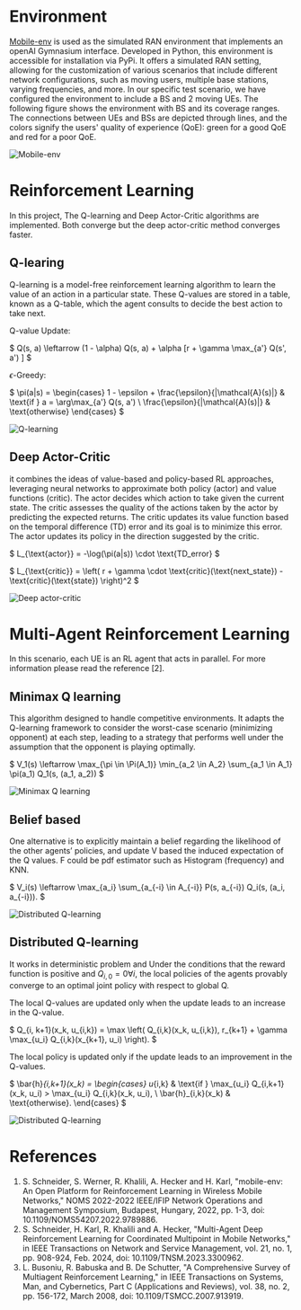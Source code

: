 
# Environment
[Mobile-env](https://github.com/stefanbschneider/mobile-env) is used as the simulated RAN environment that implements an openAI Gymnasium interface. Developed in Python, this environment is accessible for installation via PyPi. It offers a simulated RAN setting, allowing for the customization of various scenarios that include different network configurations, such as moving users, multiple base stations, varying frequencies, and more. In our specific test scenario, we have configured the environment to include a BS and 2 moving UEs.
The following figure shows the environment with BS and its coverage ranges. The connections between UEs and BSs are depicted through lines, and the colors signify the users' quality of experience (QoE): green for a good QoE and red for a poor QoE.

![Mobile-env](./pics/env.png)


# Reinforcement Learning
In this project, The Q-learning and Deep Actor-Critic algorithms are implemented. Both converge but the deep actor-critic method converges faster.

## Q-learing
Q-learning is a model-free reinforcement learning algorithm to learn the value of an action in a particular state. These Q-values are stored in a table, known as a Q-table, which the agent consults to decide the best action to take next.

Q-value Update:

$ Q(s, a) \leftarrow (1 - \alpha) Q(s, a) + \alpha [r + \gamma \max_{a'} Q(s', a') ] $

$\epsilon$-Greedy:

$
\pi(a|s) = 
\begin{cases} 
	1 - \epsilon + \frac{\epsilon}{|\mathcal{A}(s)|} & \text{if } a = \arg\max_{a'} Q(s, a') \\
	\frac{\epsilon}{|\mathcal{A}(s)|} & \text{otherwise}
\end{cases}
$

![Q-learning](./pics/q.png)


## Deep Actor-Critic
it combines the ideas of value-based and policy-based RL approaches, leveraging neural networks to approximate both policy (actor) and value functions (critic). The actor decides which action to take given the current state. The critic assesses the quality of the actions taken by the actor by predicting the expected returns. The critic updates its value function based on the temporal difference (TD) error and its goal is to minimize this error. The actor updates its policy in the direction suggested by the critic.

$
L_{\text{actor}} = -\log(\pi(a|s)) \cdot \text{TD\_error}
$

$
L_{\text{critic}} = \left( r + \gamma \cdot \text{critic}(\text{next\_state}) - \text{critic}(\text{state}) \right)^2
$

![Deep actor-critic](./pics/ac.png)

# Multi-Agent Reinforcement Learning
In this scenario, each UE is an RL agent that acts in parallel. For more information please read the reference [2].

## Minimax Q learning
This algorithm designed to handle competitive environments. It adapts the Q-learning framework to consider the worst-case scenario (minimizing opponent) at each step, leading to a strategy that performs well under the assumption that the opponent is playing optimally.

$
V_1(s) \leftarrow \max_{\pi \in \Pi(A_1)} \min_{a_2 \in A_2} \sum_{a_1 \in A_1} \pi(a_1) Q_1(s, (a_1, a_2))
$

![Minimax Q learning](./pics/minmax2.png)

## Belief based
One alternative is to explicitly maintain a belief regarding the likelihood of the other agents’ policies, and update V based the induced expectation of the Q values. F could be pdf estimator such as Histogram (frequency) and KNN.

$
V_i(s) \leftarrow \max_{a_i} \sum_{a_{-i} \in A_{-i}} P(s, a_{-i}) Q_i(s, (a_i, a_{-i})).
$

![Distributed Q-learning](./pics/belief2.png)


## Distributed Q-learning
It works in deterministic problem and Under the conditions that the reward function is positive and $Q_{i,0} = 0 \forall	 i$, the local policies 
of the agents provably converge to an optimal joint policy with respect to global Q.

The local Q-values are updated only when the update leads to an increase in the Q-value.

$
Q_{i, k+1}(x_k, u_{i,k}) = \max \left( Q_{i,k}(x_k, u_{i,k}), r_{k+1} + \gamma \max_{u_i} Q_{i,k}(x_{k+1}, u_i) \right).
$

The local policy is updated only if the update leads to an improvement in the Q-values.

$
\bar{h}_{i,k+1}(x_k) = 
\begin{cases}
	u_{i,k} & \text{if } \max_{u_i} Q_{i,k+1}(x_k, u_i) > \max_{u_i} Q_{i,k}(x_k, u_i), \\
	\bar{h}_{i,k}(x_k) & \text{otherwise}.
\end{cases}
$

![Distributed Q-learning](./pics/dq.png)


# References
1. S. Schneider, S. Werner, R. Khalili, A. Hecker and H. Karl, "mobile-env: An Open Platform for Reinforcement Learning in Wireless Mobile Networks," NOMS 2022-2022 IEEE/IFIP Network Operations and Management Symposium, Budapest, Hungary, 2022, pp. 1-3, doi: 10.1109/NOMS54207.2022.9789886.
2. S. Schneider, H. Karl, R. Khalili and A. Hecker, "Multi-Agent Deep Reinforcement Learning for Coordinated Multipoint in Mobile Networks," in IEEE Transactions on Network and Service Management, vol. 21, no. 1, pp. 908-924, Feb. 2024, doi: 10.1109/TNSM.2023.3300962.
3. L. Busoniu, R. Babuska and B. De Schutter, "A Comprehensive Survey of Multiagent Reinforcement Learning," in IEEE Transactions on Systems, Man, and Cybernetics, Part C (Applications and Reviews), vol. 38, no. 2, pp. 156-172, March 2008, doi: 10.1109/TSMCC.2007.913919.

